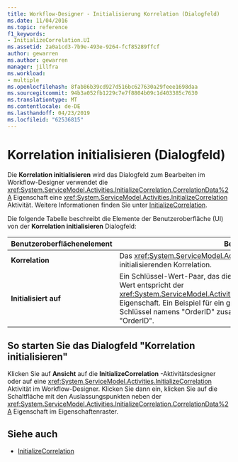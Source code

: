 ```yaml
---
title: Workflow-Designer - Initialisierung Korrelation (Dialogfeld)
ms.date: 11/04/2016
ms.topic: reference
f1_keywords:
- InitializeCorrelation.UI
ms.assetid: 2a0a1cd3-7b9e-493e-9264-fcf85289ffcf
author: gewarren
ms.author: gewarren
manager: jillfra
ms.workload:
- multiple
ms.openlocfilehash: 8fab86b39cd927d516bc627630a29feee1698daa
ms.sourcegitcommit: 94b3a052fb1229c7e7f8804b09c1d403385c7630
ms.translationtype: MT
ms.contentlocale: de-DE
ms.lasthandoff: 04/23/2019
ms.locfileid: "62536815"
---
```

# <a name="initialize-correlation-dialog-box"></a>Korrelation initialisieren (Dialogfeld)

Die **Korrelation initialisieren** wird das Dialogfeld zum Bearbeiten im Workflow-Designer verwendet die <xref:System.ServiceModel.Activities.InitializeCorrelation.CorrelationData%2A> Eigenschaft eine <xref:System.ServiceModel.Activities.InitializeCorrelation> Aktivität. Weitere Informationen finden Sie unter [InitializeCorrelation](../workflow-designer/initializecorrelation-activity-designer.md).

Die folgende Tabelle beschreibt die Elemente der Benutzeroberfläche (UI) von der **Korrelation initialisieren** Dialogfeld:

|Benutzeroberflächenelement|Beschreibung|
|-|-----------------|
|**Korrelation**|Das <xref:System.ServiceModel.Activities.CorrelationHandle>-Objekt der zu initialisierenden Korrelation.|
|**Initialisiert auf**|Ein Schlüssel-Wert-Paar, das die Daten zum Initialisieren enthält. Dieser Wert entspricht der <xref:System.ServiceModel.Activities.InitializeCorrelation.CorrelationData%2A> Eigenschaft. Ein Beispiel für ein gültiges Schlüssel-Wert-Paar ist ein Schlüssel namens "OrderID" zusammen mit einer Variablen namens "OrderID".|

## <a name="to-launch-the-initialize-correlation-dialog-box"></a>So starten Sie das Dialogfeld "Korrelation initialisieren"

Klicken Sie auf **Ansicht** auf die **InitializeCorrelation** -Aktivitätsdesigner oder auf eine <xref:System.ServiceModel.Activities.InitializeCorrelation> Aktivität im Workflow-Designer. Klicken Sie dann ein, klicken Sie auf die Schaltfläche mit den Auslassungspunkten neben der <xref:System.ServiceModel.Activities.InitializeCorrelation.CorrelationData%2A> Eigenschaft im Eigenschaftenraster.

## <a name="see-also"></a>Siehe auch

- [InitializeCorrelation](../workflow-designer/initializecorrelation-activity-designer.md)